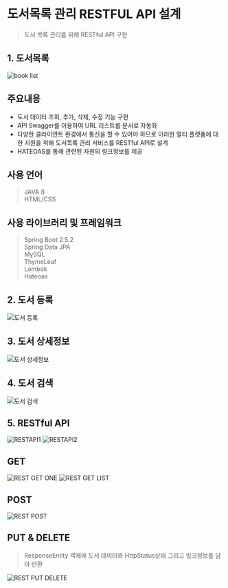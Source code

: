 # 도서목록 관리 RESTFUL API 설계

> 도서 목록 관리를 위해  RESTful API 구현


## 1. 도서목록
![book list](https://user-images.githubusercontent.com/37195463/133755482-38c9ba86-b0a1-45f6-bd4b-3cccd753a3b7.png)

## 주요내용
+ 도서 데이터 조회, 추가, 삭제, 수정 기능 구현
+ API Swagger를 이용하여 URL 리스트를 문서로 자동화
+ 다양한 클라이언트 환경에서 통신을 할 수 있어야 하므로 이러한 멀티 플랫폼에 대한 지원을 위해 도서목록 관리 서비스를 RESTful API로 설계
+ HATEOAS를 통해 관련된 자원의 링크정보를 제공


## 사용 언어
> JAVA 8  
> HTML/CSS

## 사용 라이브러리 및 프레임워크
> Spring Boot 2.5.2  
> Spring Data JPA  
> MySQL  
> ThymeLeaf  
> Lombok  
> Hateoas  


## 2. 도서 등록
![도서 등록](https://user-images.githubusercontent.com/37195463/134949428-662c41d5-a026-4e3e-b460-0f8399c9ede1.png)

## 3. 도서 상세정보
![도서 상세정보](https://user-images.githubusercontent.com/37195463/134949431-31ad4127-29ce-4379-9a71-a8027d0da895.png)

## 4. 도서 검색
![도서 검색](https://user-images.githubusercontent.com/37195463/134949424-8fbefbed-7665-4de4-9c13-3dc41ee374a6.png)

## 5. RESTful API
![RESTAPI1](https://user-images.githubusercontent.com/37195463/132295056-57c696c3-6596-4b95-88db-a3264de064e2.png)
![RESTAPI2](https://user-images.githubusercontent.com/37195463/132295058-119fadf4-4682-43f2-80d7-10e258f13dd4.png)

## GET
![REST GET ONE](https://user-images.githubusercontent.com/37195463/134795714-d1b82496-cdfe-4c0c-a433-4896335db840.png) 
![REST GET LIST](https://user-images.githubusercontent.com/37195463/134795711-f566d2ac-15c9-4013-9c9c-11740e056c2b.png)
 

## POST
![REST POST](https://user-images.githubusercontent.com/37195463/134795710-f78ea155-1c4c-4289-8bdc-1ebd053ae0c2.png)
 

## PUT & DELETE
> ResponseEntity 객체에 도서 데이터와 HttpStatus상태 그리고 링크정보를 담아 반환

![REST PUT DELETE](https://user-images.githubusercontent.com/37195463/134795713-b96d924d-5887-4d89-8571-cda3ddd30392.png) 
